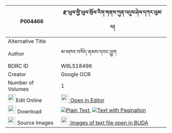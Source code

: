 |P004466|རྫ་ཡུལ་གྱི་ཡུལ་སྲོལ་རིག་གནས་ཀུན་འདུས་ཤེལ་དཀར་བུམ་པ། 
| --- | --- 
|Alternative Title |
|Author| མ་མཁར་བསོད་ནམས་དབང་ཕྱུག
|BDRC ID | W8LS18496
|Creator | Google OCR
|Number of Volumes| 1
|<img width="25" src="https://img.icons8.com/color/25/000000/edit-property.png">Edit Online| [<img width="25" src="https://avatars.githubusercontent.com/u/45091458?s=200&v=4"> Open in Editor](http://editor.openpecha.org/P004466)
|<img width="25" src="https://img.icons8.com/fluent/48/000000/download-2.png"/>  Download | [![](https://img.icons8.com/color/20/000000/txt.png)Plain Text](https://github.com/Openpecha/P004466/releases/download/v1/dzayul_gyi_yulsol_rikne_kun_du_plain_P004466.zip), [![](https://img.icons8.com/color/20/000000/txt.png)Text with Pagination](https://github.com/Openpecha/P004466/releases/download/v1/dzayul_gyi_yulsol_rikne_kun_du_pages_P004466.zip)
|<img width="25" src="https://img.icons8.com/plasticine/100/000000/pictures-folder.png"/>  Source Images | [<img width="25" src="https://library.bdrc.io/icons/BUDA-small.svg"> Images of text file open in BUDA](https://library.bdrc.io/show/bdr:W8LS18496)